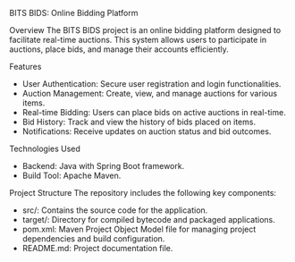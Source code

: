 BITS BIDS: Online Bidding Platform

Overview
The BITS BIDS project is an online bidding platform designed to facilitate real-time auctions. This system allows users to participate in auctions, place bids, and manage their accounts efficiently.

Features
- User Authentication: Secure user registration and login functionalities.
- Auction Management: Create, view, and manage auctions for various items.
- Real-time Bidding: Users can place bids on active auctions in real-time.
- Bid History: Track and view the history of bids placed on items.
- Notifications: Receive updates on auction status and bid outcomes.

Technologies Used
- Backend: Java with Spring Boot framework.
- Build Tool: Apache Maven.

Project Structure
The repository includes the following key components:
- src/: Contains the source code for the application.
- target/: Directory for compiled bytecode and packaged applications.
- pom.xml: Maven Project Object Model file for managing project dependencies and build configuration.
- README.md: Project documentation file.









